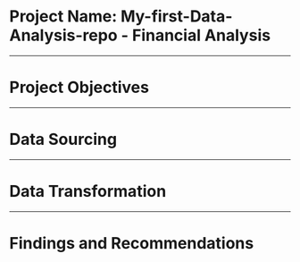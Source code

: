 # Project Name: My-first-Data-Analysis-repo - Financial Analysis

----
# Project Objectives


----
# Data Sourcing


----
# Data Transformation



----
# Findings and Recommendations
